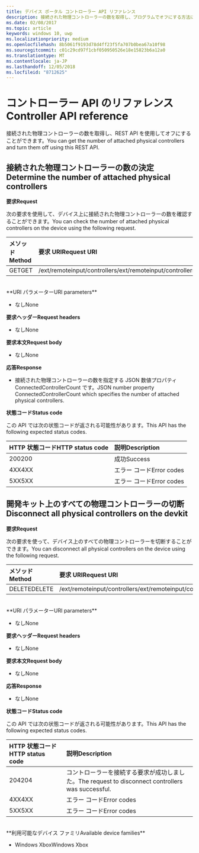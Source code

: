 ```yaml
---
title: デバイス ポータル コントローラー API リファレンス
description: 接続された物理コントローラーの数を取得し、プログラムでオフにする方法について説明します。
ms.date: 02/08/2017
ms.topic: article
keywords: windows 10, uwp
ms.localizationpriority: medium
ms.openlocfilehash: 8b5061f9193d78d4ff23f5fa707b0bea67a10f98
ms.sourcegitcommit: c01c29cd97f1cbf050950526e18e15823b6a12a0
ms.translationtype: MT
ms.contentlocale: ja-JP
ms.lasthandoff: 12/05/2018
ms.locfileid: "8712625"
---
```

# <a name="controller-api-reference"></a><span data-ttu-id="d5f8b-104">コントローラー API のリファレンス</span><span class="sxs-lookup"><span data-stu-id="d5f8b-104">Controller API reference</span></span>   
<span data-ttu-id="d5f8b-105">接続された物理コントローラーの数を取得し、REST API を使用してオフにすることができます。</span><span class="sxs-lookup"><span data-stu-id="d5f8b-105">You can get the number of attached physical controllers and turn them off using this REST API.</span></span>

## <a name="determine-the-number-of-attached-physical-controllers"></a><span data-ttu-id="d5f8b-106">接続された物理コントローラーの数の決定</span><span class="sxs-lookup"><span data-stu-id="d5f8b-106">Determine the number of attached physical controllers</span></span>

**<span data-ttu-id="d5f8b-107">要求</span><span class="sxs-lookup"><span data-stu-id="d5f8b-107">Request</span></span>**

<span data-ttu-id="d5f8b-108">次の要求を使用して、デバイス上に接続された物理コントローラーの数を確認することができます。</span><span class="sxs-lookup"><span data-stu-id="d5f8b-108">You can check the number of attached physical controllers on the device using the following request.</span></span>

<span data-ttu-id="d5f8b-109">メソッド</span><span class="sxs-lookup"><span data-stu-id="d5f8b-109">Method</span></span>      | <span data-ttu-id="d5f8b-110">要求 URI</span><span class="sxs-lookup"><span data-stu-id="d5f8b-110">Request URI</span></span>
:------     | :-----
<span data-ttu-id="d5f8b-111">GET</span><span class="sxs-lookup"><span data-stu-id="d5f8b-111">GET</span></span> | <span data-ttu-id="d5f8b-112">/ext/remoteinput/controllers</span><span class="sxs-lookup"><span data-stu-id="d5f8b-112">/ext/remoteinput/controllers</span></span>
<br />
**<span data-ttu-id="d5f8b-113">URI パラメーター</span><span class="sxs-lookup"><span data-stu-id="d5f8b-113">URI parameters</span></span>**

- <span data-ttu-id="d5f8b-114">なし</span><span class="sxs-lookup"><span data-stu-id="d5f8b-114">None</span></span>

**<span data-ttu-id="d5f8b-115">要求ヘッダー</span><span class="sxs-lookup"><span data-stu-id="d5f8b-115">Request headers</span></span>**

- <span data-ttu-id="d5f8b-116">なし</span><span class="sxs-lookup"><span data-stu-id="d5f8b-116">None</span></span>

**<span data-ttu-id="d5f8b-117">要求本文</span><span class="sxs-lookup"><span data-stu-id="d5f8b-117">Request body</span></span>**   

- <span data-ttu-id="d5f8b-118">なし</span><span class="sxs-lookup"><span data-stu-id="d5f8b-118">None</span></span>

**<span data-ttu-id="d5f8b-119">応答</span><span class="sxs-lookup"><span data-stu-id="d5f8b-119">Response</span></span>**   

- <span data-ttu-id="d5f8b-120">接続された物理コントローラーの数を指定する JSON 数値プロパティ ConnectedControllerCount です。</span><span class="sxs-lookup"><span data-stu-id="d5f8b-120">JSON number property ConnectedControllerCount which specifies the number of attached physical controllers.</span></span>

**<span data-ttu-id="d5f8b-121">状態コード</span><span class="sxs-lookup"><span data-stu-id="d5f8b-121">Status code</span></span>**

<span data-ttu-id="d5f8b-122">この API では次の状態コードが返される可能性があります。</span><span class="sxs-lookup"><span data-stu-id="d5f8b-122">This API has the following expected status codes.</span></span>

<span data-ttu-id="d5f8b-123">HTTP 状態コード</span><span class="sxs-lookup"><span data-stu-id="d5f8b-123">HTTP status code</span></span>      | <span data-ttu-id="d5f8b-124">説明</span><span class="sxs-lookup"><span data-stu-id="d5f8b-124">Description</span></span>
:------     | :-----
<span data-ttu-id="d5f8b-125">200</span><span class="sxs-lookup"><span data-stu-id="d5f8b-125">200</span></span> | <span data-ttu-id="d5f8b-126">成功</span><span class="sxs-lookup"><span data-stu-id="d5f8b-126">Success</span></span>
<span data-ttu-id="d5f8b-127">4XX</span><span class="sxs-lookup"><span data-stu-id="d5f8b-127">4XX</span></span> | <span data-ttu-id="d5f8b-128">エラー コード</span><span class="sxs-lookup"><span data-stu-id="d5f8b-128">Error codes</span></span>
<span data-ttu-id="d5f8b-129">5XX</span><span class="sxs-lookup"><span data-stu-id="d5f8b-129">5XX</span></span> | <span data-ttu-id="d5f8b-130">エラー コード</span><span class="sxs-lookup"><span data-stu-id="d5f8b-130">Error codes</span></span>

## <a name="disconnect-all-physical-controllers-on-the-devkit"></a><span data-ttu-id="d5f8b-131">開発キット上のすべての物理コントローラーの切断</span><span class="sxs-lookup"><span data-stu-id="d5f8b-131">Disconnect all physical controllers on the devkit</span></span>

**<span data-ttu-id="d5f8b-132">要求</span><span class="sxs-lookup"><span data-stu-id="d5f8b-132">Request</span></span>**

<span data-ttu-id="d5f8b-133">次の要求を使って、デバイス上のすべての物理コントローラーを切断することができます。</span><span class="sxs-lookup"><span data-stu-id="d5f8b-133">You can disconnect all physical controllers on the device using the following request.</span></span>

<span data-ttu-id="d5f8b-134">メソッド</span><span class="sxs-lookup"><span data-stu-id="d5f8b-134">Method</span></span>      | <span data-ttu-id="d5f8b-135">要求 URI</span><span class="sxs-lookup"><span data-stu-id="d5f8b-135">Request URI</span></span>
:------     | :-----
<span data-ttu-id="d5f8b-136">DELETE</span><span class="sxs-lookup"><span data-stu-id="d5f8b-136">DELETE</span></span> | <span data-ttu-id="d5f8b-137">/ext/remoteinput/controllers</span><span class="sxs-lookup"><span data-stu-id="d5f8b-137">/ext/remoteinput/controllers</span></span>
<br />
**<span data-ttu-id="d5f8b-138">URI パラメーター</span><span class="sxs-lookup"><span data-stu-id="d5f8b-138">URI parameters</span></span>**

- <span data-ttu-id="d5f8b-139">なし</span><span class="sxs-lookup"><span data-stu-id="d5f8b-139">None</span></span>

**<span data-ttu-id="d5f8b-140">要求ヘッダー</span><span class="sxs-lookup"><span data-stu-id="d5f8b-140">Request headers</span></span>**

- <span data-ttu-id="d5f8b-141">なし</span><span class="sxs-lookup"><span data-stu-id="d5f8b-141">None</span></span>

**<span data-ttu-id="d5f8b-142">要求本文</span><span class="sxs-lookup"><span data-stu-id="d5f8b-142">Request body</span></span>**   

- <span data-ttu-id="d5f8b-143">なし</span><span class="sxs-lookup"><span data-stu-id="d5f8b-143">None</span></span>

**<span data-ttu-id="d5f8b-144">応答</span><span class="sxs-lookup"><span data-stu-id="d5f8b-144">Response</span></span>**   

- <span data-ttu-id="d5f8b-145">なし</span><span class="sxs-lookup"><span data-stu-id="d5f8b-145">None</span></span> 

**<span data-ttu-id="d5f8b-146">状態コード</span><span class="sxs-lookup"><span data-stu-id="d5f8b-146">Status code</span></span>**

<span data-ttu-id="d5f8b-147">この API では次の状態コードが返される可能性があります。</span><span class="sxs-lookup"><span data-stu-id="d5f8b-147">This API has the following expected status codes.</span></span>

<span data-ttu-id="d5f8b-148">HTTP 状態コード</span><span class="sxs-lookup"><span data-stu-id="d5f8b-148">HTTP status code</span></span>      | <span data-ttu-id="d5f8b-149">説明</span><span class="sxs-lookup"><span data-stu-id="d5f8b-149">Description</span></span>
:------     | :-----
<span data-ttu-id="d5f8b-150">204</span><span class="sxs-lookup"><span data-stu-id="d5f8b-150">204</span></span> | <span data-ttu-id="d5f8b-151">コントローラーを接続する要求が成功しました。</span><span class="sxs-lookup"><span data-stu-id="d5f8b-151">The request to disconnect controllers was successful.</span></span>
<span data-ttu-id="d5f8b-152">4XX</span><span class="sxs-lookup"><span data-stu-id="d5f8b-152">4XX</span></span> | <span data-ttu-id="d5f8b-153">エラー コード</span><span class="sxs-lookup"><span data-stu-id="d5f8b-153">Error codes</span></span>
<span data-ttu-id="d5f8b-154">5XX</span><span class="sxs-lookup"><span data-stu-id="d5f8b-154">5XX</span></span> | <span data-ttu-id="d5f8b-155">エラー コード</span><span class="sxs-lookup"><span data-stu-id="d5f8b-155">Error codes</span></span>

<br />
**<span data-ttu-id="d5f8b-156">利用可能なデバイス ファミリ</span><span class="sxs-lookup"><span data-stu-id="d5f8b-156">Available device families</span></span>**

* <span data-ttu-id="d5f8b-157">Windows Xbox</span><span class="sxs-lookup"><span data-stu-id="d5f8b-157">Windows Xbox</span></span>
